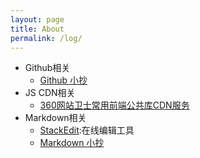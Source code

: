 ```yaml
---
layout: page
title: About
permalink: /log/
---
```


- Github相关
	- [Github 小抄](https://github.com/tiimgreen/github-cheat-sheet)
- JS CDN相关
	- [360网站卫士常用前端公共库CDN服务](http://libs.useso.com/)
- Markdown相关
	- [StackEdit](https://stackedit.io/editor):在线编辑工具
	- [Markdown 小抄](http://www.jekyllnow.com/Markdown-Style-Guide/) 
